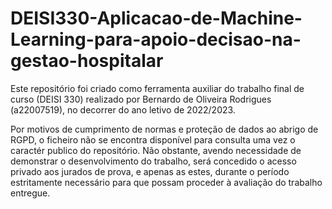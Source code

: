 # DEISI330-Aplicacao-de-Machine-Learning-para-apoio-decisao-na-gestao-hospitalar
Este repositório foi criado como ferramenta auxiliar do trabalho final de curso (DEISI 330) realizado por Bernardo de Oliveira Rodrigues (a22007519), no decorrer do ano letivo de 2022/2023.

Por motivos de cumprimento de normas e proteção de dados ao abrigo de RGPD, o ficheiro não se encontra disponível para consulta uma vez o caractér publico do repositório.
Não obstante, avendo necessidade de demonstrar o desenvolvimento do trabalho, será concedido o acesso privado aos jurados de prova, e apenas as estes, durante o período estritamente necessário para que possam proceder à avaliação do trabalho entregue.
